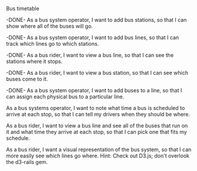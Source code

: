 Bus timetable

-DONE- As a bus system operator, I want to add bus stations, so that I can show where all of the buses will go.

-DONE- As a bus system operator, I want to add bus lines, so that I can track which lines go to which stations.

-DONE- As a bus rider, I want to view a bus line, so that I can see the stations where it stops.

-DONE- As a bus rider, I want to view a bus station, so that I can see which buses come to it.

-DONE- As a bus system operator, I want to add buses to a line, so that I can assign each physical bus to a particular line.

As a bus systems operator, I want to note what time a bus is scheduled to arrive at each stop, so that I can tell my drivers when they should be where.

As a bus rider, I want to view a bus line and see all of the buses that run on it and what time they arrive at each stop, so that I can pick one that fits my schedule.

As a bus rider, I want a visual representation of the bus system, so that I can more easily see which lines go where. Hint: Check out D3.js; don't overlook the d3-rails gem.
